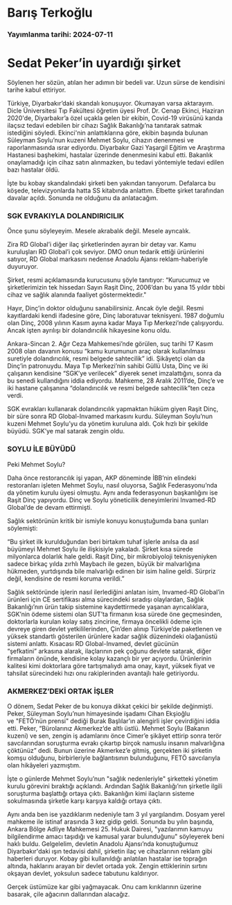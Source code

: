 # Barış Terkoğlu

### Yayımlanma tarihi: 2024-07-11

# Sedat Peker’in uyardığı şirket

Söylenen her sözün, atılan her adımın bir bedeli var. Uzun sürse de kendisini tarihe kabul ettiriyor.

Türkiye, Diyarbakır’daki skandalı konuşuyor. Okumayan varsa aktarayım. Dicle Üniversitesi Tıp Fakültesi öğretim üyesi Prof. Dr. Cenap Ekinci, Haziran 2020'de, Diyarbakır’a özel uçakla gelen bir ekibin, Covid-19 virüsünü kanda ilaçsız tedavi edebilen bir cihazı Sağlık Bakanlığı’na tanıtarak satmak istediğini söyledi. Ekinci'nin anlattıklarına göre, ekibin başında bulunan Süleyman Soylu’nun kuzeni Mehmet Soylu, cihazın denenmesi ve raporlanmasında ısrar ediyordu. Diyarbakır Gazi Yaşargil Eğitim ve Araştırma Hastanesi başhekimi, hastalar üzerinde denenmesini kabul etti. Bakanlık onaylamadığı için cihaz satın alınmazken, bu tedavi yöntemiyle tedavi edilen bazı hastalar öldü.

İşte bu kobay skandalındaki şirketi ben yakından tanıyorum. Defalarca bu köşede, televizyonlarda hatta SS kitabında anlattım. Elbette şirket tarafından davalar açıldı. Sonunda ne olduğunu da anlatacağım.


### SGK EVRAKIYLA DOLANDIRICILIK

Önce şunu söyleyeyim. Mesele akrabalık değil. Mesele ayrıcalık.

Zira RD Global’i diğer ilaç şirketlerinden ayıran bir detay var. Kamu kuruluşları RD Global’i çok seviyor. DMO onun tedarik ettiği ürünlerini satıyor, RD Global markasını nedense Anadolu Ajansı reklam-haberiyle duyuruyor.

Şirket, resmi açıklamasında kurucusunu şöyle tanıtıyor: “Kurucumuz ve şirketlerimizin tek hissedarı Sayın Raşit Dinç, 2006’dan bu yana 15 yıldır tıbbi cihaz ve sağlık alanında faaliyet göstermektedir."

Hayır, Dinç’in doktor olduğunu sanabilirsiniz. Ancak öyle değil. Resmi kayıtlardaki kendi ifadesine göre, Dinç laboratuvar teknisyeni. 1987 doğumlu olan Dinç, 2008 yılının Kasım ayına kadar Maya Tıp Merkezi’nde çalışıyordu. Ancak işten ayrılışı bir dolandırıcılık hikayesine konu oldu.

Ankara-Sincan 2. Ağır Ceza Mahkemesi’nde görülen, suç tarihi 17 Kasım 2008 olan davanın konusu “kamu kurumunun araç olarak kullanılması suretiyle dolandırıcılık, resmi belgede sahtecilik” idi. Şikâyetçi olan da Dinç’in patronuydu. Maya Tıp Merkezi’nin sahibi Güllü Usta, Dinç ve iki çalışanın kendisine “SGK’ye verilecek” diyerek senet imzalattığını, sonra da bu senedi kullandığını iddia ediyordu. Mahkeme, 28 Aralık 2011’de, Dinç’e ve iki hastane çalışanına “dolandırıcılık ve resmi belgede sahtecilik”ten ceza verdi.

SGK evrakları kullanarak dolandırıcılık yapmaktan hüküm giyen Raşit Dinç, bir süre sonra RD Global-Invamed markasını kurdu. Süleyman Soylu’nun kuzeni Mehmet Soylu’yu da yönetim kuruluna aldı. Çok hızlı bir şekilde büyüdü. SGK’ye mal satarak zengin oldu.


### SOYLU İLE BÜYÜDÜ

Peki Mehmet Soylu?

Daha önce restorancılık işi yapan, AKP döneminde İBB’nin elindeki restoranları işleten Mehmet Soylu, nasıl oluyorsa, Sağlık Federasyonu’nda da yönetim kurulu üyesi olmuştu. Aynı anda federasyonun başkanlığını ise Raşit Dinç yapıyordu. Dinç ve Soylu yöneticilik deneyimlerini Invamed-RD Global’de de devam ettirmişti.

Sağlık sektörünün kritik bir ismiyle konuyu konuştuğumda bana şunları söylemişti:

“Bu şirket ilk kurulduğundan beri birtakım tuhaf işlerle anılsa da asıl büyümeyi Mehmet Soylu ile ilişkisiyle yakaladı. Şirket kısa sürede milyonlarca dolarlık hale geldi. Raşit Dinç, bir mikrobiyoloji teknisyeniyken sadece birkaç yılda zırhlı Maybach ile gezen, büyük bir malvarlığına hükmeden, yurtdışında bile malvarlığı edinen bir isim haline geldi. Sürpriz değil, kendisine de resmi koruma verildi.”

Sağlık sektöründe işlerin nasıl ilerlediğini anlatan isim, Invamed-RD Global’in ürünleri için CE sertifikası alma sürecindeki sıradışı olaylardan, Sağlık Bakanlığı’nın ürün takip sistemine kaydettirmede yaşanan ayrıcalıklara, SGK’nin ödeme sistemi olan SUT’ta firmanın kısa sürede öne geçmesinden, doktorlarla kurulan kolay satış zincirine, firmaya öncelikli ödeme için devreye giren devlet yetkililerinden, Çin’den alınıp Türkiye’de paketlenen ve yüksek standartlı gösterilen ürünlere kadar sağlık düzenindeki olağanüstü sistemi anlattı. Kısacası RD Global-Invamed, devlet gücünün “şefkatini” arkasına alarak, ilaçlarının pek çoğunu devlete satarak, diğer firmaların önünde, kendisine kolay kazançlı bir yer açıyordu. Ürünlerinin kalitesi kimi doktorlara göre tartışmalıydı ama onay, kayıt, yüksek fiyat ve tahsilat sürecindeki hızı onu rakiplerinden avantajlı hale getiriyordu.


### AKMERKEZ’DEKİ ORTAK İŞLER

O dönem, Sedat Peker de bu konuya dikkat çekici bir şekilde değinmişti. Peker, Süleyman Soylu’nun himayesinde işadamı Cihan Ekşioğlu ve "FETÖ’nün prensi" dediği Burak Başlılar’ın alengirli işler çevirdiğini iddia etti. Peker, “Bürolarınız Akmerkez’de altlı üstlü. Mehmet Soylu (Bakanın kuzeni) ve sen, zengin iş adamlarını önce Cimer’e şikâyet ettirip sonra terör savcılarından soruşturma evrakı çıkartıp birçok namuslu insanın malvarlığına çöktünüz” dedi. Bunun üzerine Akmerkez’e gitmiş, gerçekten iki şirketin komşu olduğunu, birbirleriyle bağlantısının bulunduğunu, FETÖ savcılarıyla olan hikâyeleri yazmıştım.

İşte o günlerde Mehmet Soylu’nun "sağlık nedenleriyle" şirketteki yönetim kurulu görevini bıraktığı açıklandı. Ardından Sağlık Bakanlığı’nın şirketle ilgili soruşturma başlattığı ortaya çıktı. Bakanlığın kimi ilaçların sisteme sokulmasında şirketle karşı karşıya kaldığı ortaya çıktı.

Aynı anda ben ise yazdıklarım nedeniyle tam 3 yıl yargılandım. Dosyam yerel mahkeme ile istinaf arasında 3 kez gidip geldi. Sonunda bu yılın başında, Ankara Bölge Adliye Mahkemesi 25. Hukuk Dairesi, "yazılarımın kamuyu bilgilendirme amacı taşıdığı ve kamusal yarar bulunduğunu" söyleyerek beni haklı buldu. Gelgelelim, devletin Anadolu Ajansı’nda konuştuğumuz Diyarbakır'daki ışın tedavisi dahil, şirketin ilaç ve cihazlarının reklam gibi haberleri duruyor. Kobay gibi kullanıldığı anlatılan hastalar ise toprağın altında, haklarını arayan bir devlet ortada yok. Zengin ettiklerinin sırtını okşayan devlet, yoksulun sadece tabutunu kaldırıyor.

Gerçek üstümüze kar gibi yağmayacak. Onu cam kırıklarının üzerine basarak, çile ağacının dallarından alacağız.

